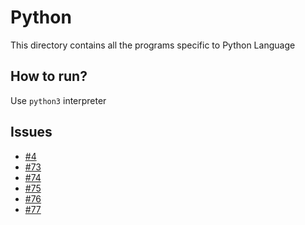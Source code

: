 # Python

This directory contains all the programs specific to Python Language

## How to run?

Use `python3` interpreter

## Issues

- [#4](https://github.com/dscmbcet/hacktoberfest-2021/issues/4)
- [#73](https://github.com/dscmbcet/hacktoberfest-2021/issues/73)
- [#74](https://github.com/dscmbcet/hacktoberfest-2021/issues/74)
- [#75](https://github.com/dscmbcet/hacktoberfest-2021/issues/75)
- [#76](https://github.com/dscmbcet/hacktoberfest-2021/issues/76)
- [#77](https://github.com/dscmbcet/hacktoberfest-2021/issues/77)

